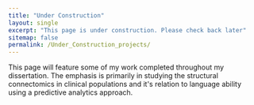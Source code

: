 ```yaml
---
title: "Under Construction"
layout: single
excerpt: "This page is under construction. Please check back later"
sitemap: false
permalink: /Under_Construction_projects/
---
```


This page will feature some of my work completed throughout my dissertation. The emphasis is primarily in studying the structural connectomics in clinical populations and it's relation to language ability using  a predictive analytics approach.
